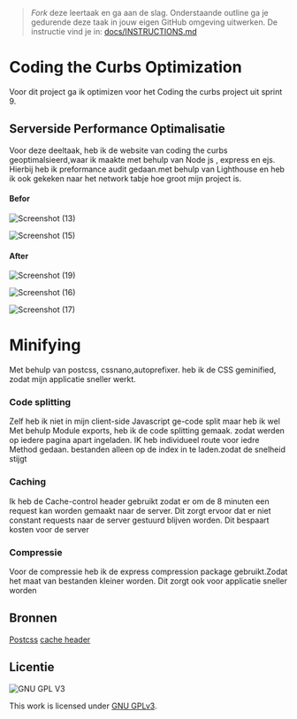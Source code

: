 > _Fork_ deze leertaak en ga aan de slag. Onderstaande outline ga je gedurende deze taak in jouw eigen GitHub omgeving uitwerken. De instructie vind je in: [docs/INSTRUCTIONS.md](docs/INSTRUCTIONS.md)

# Coding the Curbs Optimization


Voor dit project ga ik optimizen voor het Coding the curbs project uit sprint 9.
## Serverside Performance Optimalisatie
Voor deze deeltaak, heb ik de website van coding the curbs geoptimalsieerd,waar ik maakte met behulp van Node js , express en ejs.
Hierbij heb ik preformance audit gedaan.met behulp van Lighthouse en heb ik ook gekeken naar het network tabje hoe groot mijn project is.

#### Befor


![Screenshot (13)](https://user-images.githubusercontent.com/90189815/167798790-41d69567-d503-4598-8548-b86e433972cd.png)

![Screenshot (15)](https://user-images.githubusercontent.com/90189815/167801056-ab2086ba-2e3a-4d16-919c-f19a4d2d3146.png)

#### After


![Screenshot (19)](https://user-images.githubusercontent.com/90189815/167800460-bac09123-948c-4ede-a37e-67395a81bb92.png)

![Screenshot (16)](https://user-images.githubusercontent.com/90189815/167801359-86630282-72a9-42f0-b3f6-b1e11f839985.png)

![Screenshot (17)](https://user-images.githubusercontent.com/90189815/167800770-dceb3351-7ff0-4f72-a2fb-26c161f0e69e.png)


# Minifying
Met behulp van postcss, cssnano,autoprefixer. heb ik de CSS geminified, zodat mijn applicatie sneller werkt.
### Code splitting
  Zelf heb ik niet in mijn client-side Javascript ge-code split maar heb ik wel Met behulp Module exports, heb ik de code  splitting gemaak. zodat werden op iedere pagina apart  ingeladen. IK heb individueel route voor iedre Method gedaan.  bestanden alleen op de index in te laden.zodat de snelheid stijgt
### Caching
Ik heb de Cache-control header gebruikt zodat er om de 8 minuten een request kan worden gemaakt naar de server. Dit zorgt ervoor dat er niet constant requests naar de server gestuurd blijven worden. Dit bespaart kosten voor de server
### Compressie
Voor de compressie heb ik de express compression package gebruikt.Zodat het maat van bestanden kleiner worden. Dit zorgt ook voor applicatie sneller worden


## Bronnen
[Postcss](https://postcss.org/)
[cache header](https://regbrain.com/article/cache-headers-express-js)
## Licentie

![GNU GPL V3](https://www.gnu.org/graphics/gplv3-127x51.png)

This work is licensed under [GNU GPLv3](./LICENSE).
